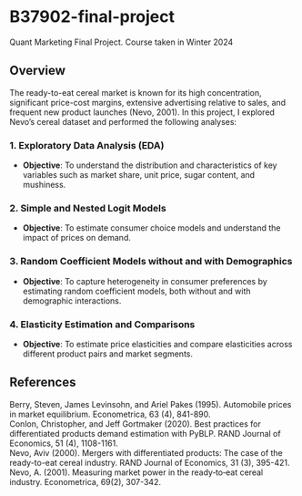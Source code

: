 # B37902-final-project
Quant Marketing Final Project. Course taken in Winter 2024

## Overview
The ready-to-eat cereal market is known for its high concentration, significant price-cost margins, extensive advertising relative to sales, and frequent new product launches (Nevo, 2001). In this project, I explored Nevo’s cereal dataset and performed the following analyses:

### 1. Exploratory Data Analysis (EDA)
- **Objective**: To understand the distribution and characteristics of key variables such as market share, unit price, sugar content, and mushiness.
### 2. Simple and Nested Logit Models
- **Objective**: To estimate consumer choice models and understand the impact of prices on demand.
### 3. Random Coefficient Models without and with Demographics
- **Objective**: To capture heterogeneity in consumer preferences by estimating random coefficient models, both without and with demographic interactions.
### 4. Elasticity Estimation and Comparisons
- **Objective**: To estimate price elasticities and compare elasticities across different product pairs and market segments.

## References
Berry, Steven, James Levinsohn, and Ariel Pakes (1995). Automobile prices in market equilibrium. Econometrica, 63 (4), 841-890.\
Conlon, Christopher, and Jeff Gortmaker (2020). Best practices for differentiated products demand estimation with PyBLP. RAND Journal of Economics, 51 (4), 1108-1161.\
Nevo, Aviv (2000). Mergers with differentiated products: The case of the ready-to-eat cereal industry. RAND Journal of Economics, 31 (3), 395-421.\
Nevo, A. (2001). Measuring market power in the ready‐to‐eat cereal industry. Econometrica, 69(2), 307-342.
